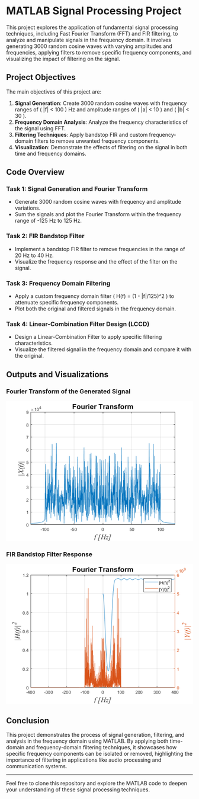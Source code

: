 # MATLAB Signal Processing Project

This project explores the application of fundamental signal processing techniques, including Fast Fourier Transform (FFT) and FIR filtering, to analyze and manipulate signals in the frequency domain. It involves generating 3000 random cosine waves with varying amplitudes and frequencies, applying filters to remove specific frequency components, and visualizing the impact of filtering on the signal.

## Project Objectives

The main objectives of this project are:
1. **Signal Generation**: Create 3000 random cosine waves with frequency ranges of \( |f| < 100 \) Hz and amplitude ranges of \( |a| < 10 \) and \( |b| < 30 \).
2. **Frequency Domain Analysis**: Analyze the frequency characteristics of the signal using FFT.
3. **Filtering Techniques**: Apply bandstop FIR and custom frequency-domain filters to remove unwanted frequency components.
4. **Visualization**: Demonstrate the effects of filtering on the signal in both time and frequency domains.

## Code Overview

### Task 1: Signal Generation and Fourier Transform

- Generate 3000 random cosine waves with frequency and amplitude variations.
- Sum the signals and plot the Fourier Transform within the frequency range of -125 Hz to 125 Hz.

### Task 2: FIR Bandstop Filter

- Implement a bandstop FIR filter to remove frequencies in the range of 20 Hz to 40 Hz.
- Visualize the frequency response and the effect of the filter on the signal.

### Task 3: Frequency Domain Filtering

- Apply a custom frequency domain filter \( H(f) = (1 - |f|/125)^2 \) to attenuate specific frequency components.
- Plot both the original and filtered signals in the frequency domain.

### Task 4: Linear-Combination Filter Design (LCCD)

- Design a Linear-Combination Filter to apply specific filtering characteristics.
- Visualize the filtered signal in the frequency domain and compare it with the original.

## Outputs and Visualizations

### Fourier Transform of the Generated Signal

![Fourier Transform](images/fourier_transform.png)

### FIR Bandstop Filter Response

![FIR Bandstop Filter](images/fir_bandstop_filter.png)


## Conclusion

This project demonstrates the process of signal generation, filtering, and analysis in the frequency domain using MATLAB. By applying both time-domain and frequency-domain filtering techniques, it showcases how specific frequency components can be isolated or removed, highlighting the importance of filtering in applications like audio processing and communication systems.

---

Feel free to clone this repository and explore the MATLAB code to deepen your understanding of these signal processing techniques.
